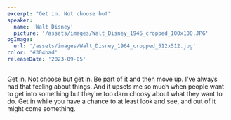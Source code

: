 ```yaml
---
excerpt: "Get in. Not choose but"
speaker:
  name: 'Walt Disney'
  picture: '/assets/images/Walt_Disney_1946_cropped_100x100.JPG'
ogImage:
  url: '/assets/images/Walt_Disney_1964_cropped_512x512.jpg'
color: '#304bad'
releaseDate: '2023-09-05'
---
```

Get in. Not choose but get in. Be part of it and then move up. I've always had that feeling about things. And it upsets me so much when people want to get into something but they're too darn choosy about what they want to do. Get in while you have a chance to at least look and see, and out of it might come something.
